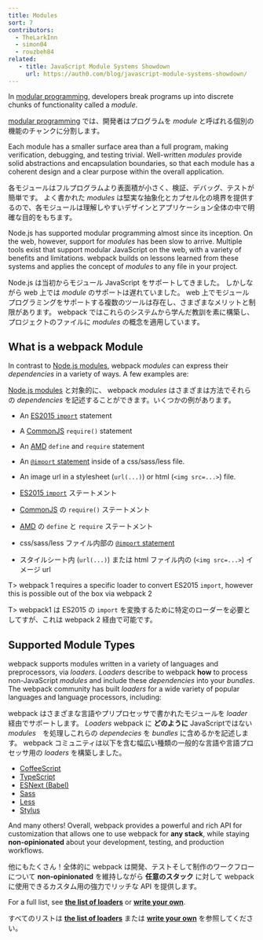 ```yaml
---
title: Modules
sort: 7
contributors:
  - TheLarkInn
  - simon04
  - rouzbeh84
related:
   - title: JavaScript Module Systems Showdown
     url: https://auth0.com/blog/javascript-module-systems-showdown/
---
```


In [modular programming](https://en.wikipedia.org/wiki/Modular_programming), developers break programs up into discrete chunks of functionality called a _module_.

[modular programming](https://en.wikipedia.org/wiki/Modular_programming) では、開発者はプログラムを _module_ と呼ばれる個別の機能のチャンクに分割します。

Each module has a smaller surface area than a full program, making verification, debugging, and testing trivial.
Well-written _modules_ provide solid abstractions and encapsulation boundaries, so that each module has a coherent design and a clear purpose within the overall application.

各モジュールはフルプログラムより表面積が小さく、検証、デバッグ、テストが簡単です。
よく書かれた _modules_ は堅実な抽象化とカプセル化の境界を提供するので、各モジュールは理解しやすいデザインとアプリケーション全体の中で明確な目的をもちます。

Node.js has supported modular programming almost since its inception.
On the web, however, support for _modules_ has been slow to arrive.
Multiple tools exist that support modular JavaScript on the web, with a variety of benefits and limitations.
webpack builds on lessons learned from these systems and applies the concept of _modules_ to any file in your project.

Node.js は当初からモジュール JavaScript をサポートしてきました。
しかしながら web 上では _module_ のサポートは遅れていました。
web 上でモジュールプログラミングをサポートする複数のツールは存在し、さまざまなメリットと制限があります。
webpack ではこれらのシステムから学んだ教訓を素に構築し、プロジェクトのファイルに _modules_ の概念を適用しています。

## What is a webpack Module

In contrast to [Node.js modules](https://nodejs.org/api/modules.html), webpack _modules_ can express their _dependencies_ in a variety of ways. A few examples are:

[Node.js modules](https://nodejs.org/api/modules.html) と対象的に、 webpack _modules_ はさまざまは方法でそれらの _dependencies_ を記述することができます。いくつかの例があります。

* An [ES2015 `import`](https://developer.mozilla.org/en-US/docs/Web/JavaScript/Reference/Statements/import) statement
* A [CommonJS](http://www.commonjs.org/specs/modules/1.0/) `require()` statement
* An [AMD](https://github.com/amdjs/amdjs-api/blob/master/AMD.md) `define` and `require` statement
* An [`@import` statement](https://developer.mozilla.org/en-US/docs/Web/CSS/@import) inside of a css/sass/less file.
* An image url in a stylesheet (`url(...)`) or html (`<img src=...>`) file.

* [ES2015 `import`](https://developer.mozilla.org/en-US/docs/Web/JavaScript/Reference/Statements/import) ステートメント
* [CommonJS](http://www.commonjs.org/specs/modules/1.0/) の `require()` ステートメント
* [AMD](https://github.com/amdjs/amdjs-api/blob/master/AMD.md) の `define` と `require` ステートメント
* css/sass/less ファイル内部の [`@import` statement](https://developer.mozilla.org/en-US/docs/Web/CSS/@import)
* スタイルシート内 (`url(...)`) または html ファイル内の (`<img src=...>`) イメージ url

T> webpack 1 requires a specific loader to convert ES2015 `import`, however this is possible out of the box via webpack 2

T> webpack1 は ES2015 の `import` を変換するために特定のローダーを必要としてすが、これは webpack 2 経由で可能です。

## Supported Module Types

webpack supports modules written in a variety of languages and preprocessors, via _loaders_. _Loaders_ describe to webpack **how** to process non-JavaScript _modules_ and include these _dependencies_ into your _bundles_.
The webpack community has built _loaders_ for a wide variety of popular languages and language processors, including:

webpack はさまざまな言語やプリプロセッサで書かれたモジュールを  _loader_ 経由でサポートします。 _Loaders_ webpack に **どのように** JavaScriptではない _modules_　を処理しこれらの _dependecies_ を _bundles_ に含めるかを記述します。
webpack コミュニティは以下を含む幅広い種類の一般的な言語や言語プロセッサ用の _loaders_ を構築しました。

* [CoffeeScript](http://coffeescript.org)
* [TypeScript](https://www.typescriptlang.org)
* [ESNext (Babel)](https://babeljs.io)
* [Sass](http://sass-lang.com)
* [Less](http://lesscss.org)
* [Stylus](http://stylus-lang.com)

And many others! Overall, webpack provides a powerful and rich API for customization that allows one to use webpack for **any stack**, while staying **non-opinionated** about your development, testing, and production workflows.

他にもたくさん！全体的に webpack は開発、テストそして制作のワークフローについて **non-opinionated** を維持しながら **任意のスタック** に対して webpack に使用できるカスタム用の強力でリッチな API を提供します。

For a full list, see [**the list of loaders**](/loaders) or [**write your own**](/api/loaders).

すべてのリストは [**the list of loaders**](/loaders) または [**write your own**](/api/loaders) を参照してください。
